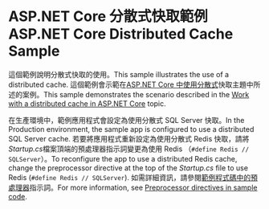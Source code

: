 # <a name="aspnet-core-distributed-cache-sample"></a><span data-ttu-id="5ffdf-101">ASP.NET Core 分散式快取範例</span><span class="sxs-lookup"><span data-stu-id="5ffdf-101">ASP.NET Core Distributed Cache Sample</span></span>

<span data-ttu-id="5ffdf-102">這個範例說明分散式快取的使用。</span><span class="sxs-lookup"><span data-stu-id="5ffdf-102">This sample illustrates the use of a distributed cache.</span></span> <span data-ttu-id="5ffdf-103">這個範例會示範在[ASP.NET Core 中使用分散式](https://docs.microsoft.com/aspnet/core/performance/caching/distributed)快取主題中所述的案例。</span><span class="sxs-lookup"><span data-stu-id="5ffdf-103">This sample demonstrates the scenario described in the [Work with a distributed cache in ASP.NET Core](https://docs.microsoft.com/aspnet/core/performance/caching/distributed) topic.</span></span>

<span data-ttu-id="5ffdf-104">在生產環境中，範例應用程式會設定為使用分散式 SQL Server 快取。</span><span class="sxs-lookup"><span data-stu-id="5ffdf-104">In the Production environment, the sample app is configured to use a distributed SQL Server cache.</span></span> <span data-ttu-id="5ffdf-105">若要將應用程式重新設定為使用分散式 Redis 快取，請將*Startup.cs*檔案頂端的預處理器指示詞變更為使用 Redis （`#define Redis // SQLServer`）。</span><span class="sxs-lookup"><span data-stu-id="5ffdf-105">To reconfigure the app to use a distributed Redis cache, change the preprocessor directive at the top of the *Startup.cs* file to use Redis (`#define Redis // SQLServer`).</span></span> <span data-ttu-id="5ffdf-106">如需詳細資訊，請參閱[範例程式碼中的預處理器](https://docs.microsoft.com/aspnet/core/#preprocessor-directives-in-sample-code)指示詞。</span><span class="sxs-lookup"><span data-stu-id="5ffdf-106">For more information, see [Preprocessor directives in sample code](https://docs.microsoft.com/aspnet/core/#preprocessor-directives-in-sample-code).</span></span>

